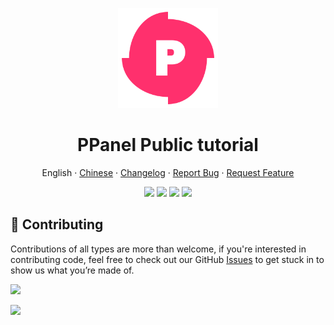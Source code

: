 <a name="readme-top"></a>

<div align="center">

<img width="160" src="https://raw.githubusercontent.com/perfect-panel/ppanel-assets/refs/heads/main/logo.svg">

<h1>PPanel Public tutorial</h1>

English
·
[Chinese](./README.zh-CN.md)
·
[Changelog](./CHANGELOG.md)
·
[Report Bug][issues-link]
·
[Request Feature][issues-link]

<!-- SHIELD GROUP -->

[![][github-contributors-shield]][github-contributors-link]
[![][github-forks-shield]][github-forks-link]
[![][github-stars-shield]][github-stars-link]
[![][github-issues-shield]][github-issues-link]

</div>

## 🤝 Contributing

Contributions of all types are more than welcome,
if you're interested in contributing code, feel free to check out our GitHub
[Issues][github-issues-link] to get stuck in to show us what you’re made of.

[![][pr-welcome-shield]][pr-welcome-link]

[![][contributors-contrib]][contributors-url]


<!-- LINK GROUP -->

[back-to-top]: https://img.shields.io/badge/-BACK_TO_TOP-151515?style=flat-square
[codespaces-link]: https://codespaces.new/perfect-panel/ppanel-tutorial
[codespaces-shield]: https://github.com/codespaces/badge.svg
[contributors-contrib]: https://contrib.rocks/image?repo=perfect-panel/ppanel-tutorial
[contributors-url]: https://github.com/perfect-panel/ppanel-tutorial/graphs/contributors
[github-action-release-link]: https://github.com/perfect-panel/ppanel-tutorial/actions/workflows/release.yml
[github-action-release-shield]: https://img.shields.io/github/actions/workflow/status/perfect-panel/ppanel-tutorial/release.yml?label=release&labelColor=black&logo=githubactions&logoColor=white&style=flat-square
[github-action-test-link]: https://github.com/perfect-panel/ppanel-tutorial/actions/workflows/test.yml
[github-action-test-shield]: https://img.shields.io/github/actions/workflow/status/perfect-panel/ppanel-tutorial/test.yml?label=test&labelColor=black&logo=githubactions&logoColor=white&style=flat-square
[github-contributors-link]: https://github.com/perfect-panel/ppanel-tutorial/graphs/contributors
[github-contributors-shield]: https://img.shields.io/github/contributors/perfect-panel/ppanel-tutorial?color=c4f042&labelColor=black&style=flat-square
[github-forks-link]: https://github.com/perfect-panel/ppanel-tutorial/network/members
[github-forks-shield]: https://img.shields.io/github/forks/perfect-panel/ppanel-tutorial?color=8ae8ff&labelColor=black&style=flat-square
[github-issues-link]: https://github.com/perfect-panel/ppanel-tutorial/issues
[github-issues-shield]: https://img.shields.io/github/issues/perfect-panel/ppanel-tutorial?color=ff80eb&labelColor=black&style=flat-square
[github-license-link]: https://github.com/perfect-panel/ppanel-tutorial/blob/master/LICENSE
[github-license-shield]: https://img.shields.io/github/license/perfect-panel/ppanel-tutorial?color=white&labelColor=black&style=flat-square
[github-release-link]: https://github.com/perfect-panel/ppanel-tutorial/releases
[github-release-shield]: https://img.shields.io/github/v/release/perfect-panel/ppanel-tutorial?style=flat-square&sort=semver&logo=github
[github-releasedate-link]: https://github.com/perfect-panel/ppanel-tutorial/releases
[github-releasedate-shield]: https://img.shields.io/github/release-date/perfect-panel/ppanel-tutorial?labelColor=black&style=flat-square
[github-stars-link]: https://github.com/perfect-panel/ppanel-tutorial/network/stargazers
[github-stars-shield]: https://img.shields.io/github/stars/perfect-panel/ppanel-tutorial?color=ffcb47&labelColor=black&style=flat-square
[gitpod-link]: https://gitpod.io/#https://github.com/perfect-panel/ppanel-tutorial
[issues-link]: https://github.com/perfect-panel/ppanel-tutorial/issues/new/choose
[pr-welcome-link]: https://github.com/perfect-panel/ppanel-tutorial/pulls
[pr-welcome-shield]: https://img.shields.io/badge/🤯_pr_welcome-%E2%86%92-ffcb47?labelColor=black&style=for-the-badge
[profile-link]: https://github.com/perfect-panel
